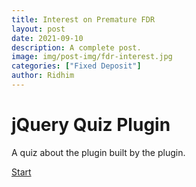 ```yaml
---
title: Interest on Premature FDR
layout: post
date: 2021-09-10
description: A complete post.
image: img/post-img/fdr-interest.jpg
categories: ["Fixed Deposit"]
author: Ridhim
---
```


<div id="quiz">
  <div id="quiz-header">
    <h1>jQuery Quiz Plugin</h1>
    <p class="faded">A quiz about the plugin built by the plugin.</p>
  </div>
  <div id="quiz-start-screen">
    <p><a href="#" id="quiz-start-btn" class="quiz-button">Start</a></p>
  </div>
</div>

<script>
$('#quiz').quiz({
  //resultsScreen: '#results-screen',
  //counter: false,
  //homeButton: '#custom-home',
  counterFormat: 'Question %current of %total',
  questions: [
    {
      'q': 'Is jQuery required for this plugin?',
      'options': [
        'Yes',
        'No'
      ],
      'correctIndex': 0,
      'correctResponse': 'Good job, that was obvious.',
      'incorrectResponse': 'Well, if you don\'t include it, your quiz won\'t work'
    },
    {
      'q': 'How do you use it?',
      'options': [
        'Include jQuery, that\'s it!',
        'Include jQuery and the plugin javascript.',
        'Include jQuery, the plugin javascript, the optional plugin css, required markup, and the javascript configuration.'
      ],
      'correctIndex': 2,
      'correctResponse': 'Correct! Sounds more complicated than it really is.',
      'incorrectResponse': 'Come on, it\'s not that easy!'
    },
    {
      'q': 'The plugin can be configured to require a perfect score.',
      'options': [
        'True',
        'False'
      ],
      'correctIndex': 0,
      'correctResponse': 'You\'re a genius! You just set allowIncorrect to true.',
      'incorrectResponse': 'Why you have no faith!? Just set allowIncorrect to true.'
    },
    {
      'q': 'How do you specify the questions and answers?',
      'options': [
        'MySQL database',
        'In the HTML',
        'In the javascript configuration'
      ],
      'correctIndex': 2,
      'correctResponse': 'Correct! Refer to the documentation for the structure.',
      'incorrectResponse': 'Wrong! Do it in the javascript configuration. You might need to read the documentation.'
    }
  ]
});
</script>

<script src="https://cdnjs.cloudflare.com/ajax/libs/jquery/2.1.3/jquery.min.js"></script>
 <script src="https://jchamill.github.io/jquery-quiz/jquery.quiz-min.js"></script>
 
